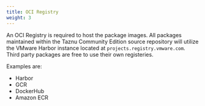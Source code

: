```yaml
---
title: OCI Registry
weight: 3
---
```


An OCI Registry is required to host the package images. All packages maintained within the Taznu Community Edition source repository will utilize the VMware Harbor instance located at `projects.registry.vmware.com`. Third party packages are free to use their own registeries.

Examples are:

* Harbor
* GCR
* DockerHub
* Amazon ECR
